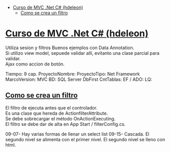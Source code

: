 - [Curso de MVC .Net C# (hdeleon)](#curso-de-mvc-net-c-hdeleon)
  - [Como se crea un filtro](#como-se-crea-un-filtro)

<div class="page"/>

# [Curso de MVC .Net C# (hdeleon)](https://www.youtube.com/watch?v=UZNoQMio4XM&list=PLWYKfSbdsjJhzIXJW7FUZUEivr3HGKQZG)

Utiliza sesion y filtros
Buenos ejemplos con Data Annotation.  
Si utilizo view model, sepuede validar allí, evitanto una clase parcial para validar.  
Ajax como accion de botón.

Tiempo: 9 cap.
ProyectoNombre:
ProyectoTipo: Net Framework
MarcoVersion: 
MVC
BD: SQL Server 
DbFirst
CntTablas: 
EF / ADO:
LQ:  

## [Como se crea un filtro](https://youtu.be/7pZn93zHk1A?list=PLWYKfSbdsjJhzIXJW7FUZUEivr3HGKQZG&t=257)

El filtro de ejecuta antes que el controlador.  
Es una clase que hereda de ActionfilterAttribute.  
Se debe sobrecargar el método OnActionExecuting.  
El filtro se debe dar de alta en App Start / filterConfig.cs.  


09-07- Hay varias formas de llenar un select list
09-15- Cascada. El segundo nivel se alimenta con el primer nivel.
    El segundo nivel se lleno con html.
